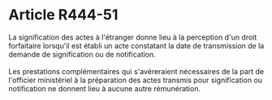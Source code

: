 # Article R444-51

<div align='left'>La signification des actes à l'étranger donne lieu à la perception d'un droit forfaitaire lorsqu'il est établi un acte constatant la date de transmission de la demande de signification ou de notification. <br/><br/> Les prestations complémentaires qui s'avéreraient nécessaires de la part de l'officier ministériel à la préparation des actes transmis pour signification ou notification ne donnent lieu à aucune autre rémunération. <br/><br/><br/></div>